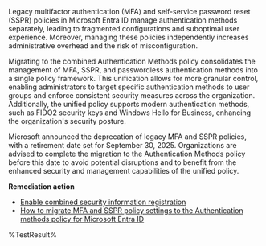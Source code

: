 Legacy multifactor authentication (MFA) and self-service password reset (SSPR) policies in Microsoft Entra ID manage authentication methods separately, leading to fragmented configurations and suboptimal user experience. Moreover, managing these policies independently increases administrative overhead and the risk of misconfiguration.  

Migrating to the combined Authentication Methods policy consolidates the management of MFA, SSPR, and passwordless authentication methods into a single policy framework. This unification allows for more granular control, enabling administrators to target specific authentication methods to user groups and enforce consistent security measures across the organization. Additionally, the unified policy supports modern authentication methods, such as FIDO2 security keys and Windows Hello for Business, enhancing the organization's security posture.

Microsoft announced the deprecation of legacy MFA and SSPR policies, with a retirement date set for September 30, 2025. Organizations are advised to complete the migration to the Authentication Methods policy before this date to avoid potential disruptions and to benefit from the enhanced security and management capabilities of the unified policy.

**Remediation action**

- [Enable combined security information registration](https://learn.microsoft.com/entra/identity/authentication/howto-registration-mfa-sspr-combined?wt.mc_id=zerotrustrecommendations_automation_content_cnl_csasci)
- [How to migrate MFA and SSPR policy settings to the Authentication methods policy for Microsoft Entra ID](https://learn.microsoft.com/entra/identity/authentication/how-to-authentication-methods-manage?wt.mc_id=zerotrustrecommendations_automation_content_cnl_csasci)
<!--- Results --->
%TestResult%


